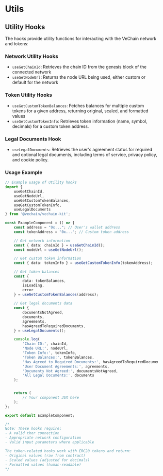 # Utils

## Utility Hooks

The hooks provide utility functions for interacting with the VeChain network and tokens:

### Network Utility Hooks

* `useGetChainId`: Retrieves the chain ID from the genesis block of the connected network
* `useGetNodeUrl`: Returns the node URL being used, either custom or default for the network

### Token Utility Hooks

* `useGetCustomTokenBalances`: Fetches balances for multiple custom tokens for a given address, returning original, scaled, and formatted values
* `useGetCustomTokenInfo`: Retrieves token information (name, symbol, decimals) for a custom token address.

### Legal Documents Hook

* `useLegalDocuments`: Retrieves the user's agreement status for required and optional legal documents, including terms of service, privacy policy, and cookie policy.



### Usage Example

```typescript
// Example usage of Utility hooks
import {
    useGetChainId,
    useGetNodeUrl,
    useGetCustomTokenBalances,
    useGetCustomTokenInfo,
    useLegalDocuments
} from '@vechain/vechain-kit';

const ExampleComponent = () => {
    const address = "0x..."; // User's wallet address
    const tokenAddress = "0x..."; // Custom token address

    // Get network information
    const { data: chainId } = useGetChainId();
    const nodeUrl = useGetNodeUrl();

    // Get custom token information
    const { data: tokenInfo } = useGetCustomTokenInfo(tokenAddress);

    // Get token balances
    const { 
        data: tokenBalances,
        isLoading,
        error 
    } = useGetCustomTokenBalances(address);
    
    // Get legal documents data
    const {
        documentsNotAgreed,
        documents,
        agreements,
        hasAgreedToRequiredDocuments,
    } = useLegalDocuments();

    console.log(
        'Chain ID:', chainId,
        'Node URL:', nodeUrl,
        'Token Info:', tokenInfo,
        'Token Balances:', tokenBalances,
        'Has Agreed to Required Documents:', hasAgreedToRequiredDocuments,
        'User Document Agreements:', agreements,
        'Documents Not Agreed:', documentsNotAgreed,
        'All Legal Documents:', documents
    );


    return (
        // Your component JSX here
    );
};

export default ExampleComponent;

/*
Note: These hooks require:
- A valid thor connection
- Appropriate network configuration
- Valid input parameters where applicable

The token-related hooks work with ERC20 tokens and return:
- Original values (raw from contract)
- Scaled values (adjusted for decimals)
- Formatted values (human-readable)
*/
```
